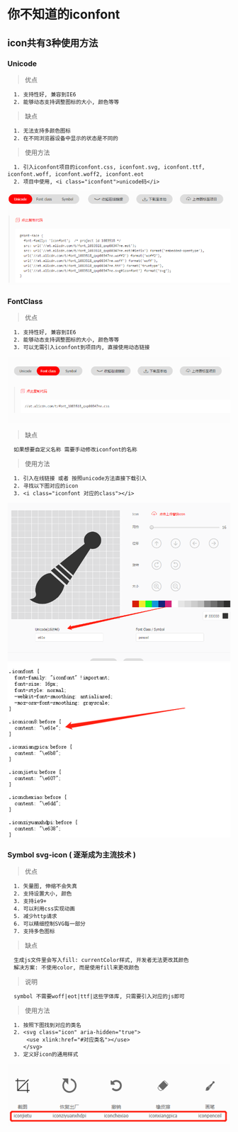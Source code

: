 # 你不知道的iconfont

## icon共有3种使用方法
### Unicode
> 优点
```
  1. 支持性好, 兼容到IE6
  2. 能够动态支持调整图标的大小, 颜色等等
```
> 缺点
```
  1. 无法支持多颜色图标
  2. 在不同浏览器设备中显示的状态是不同的
```

> 使用方法
```
  1. 引入iconfont项目的iconfont.css, iconfont.svg, iconfont.ttf, iconfont.woff, iconfont.woff2, iconfont.eot
  2. 项目中使用, <i class="iconfont">unicode码</i>
```

![Unicode](https://github.com/Gloomysunday28/unknow-knowledge/blob/master/Unknow%20Two/unicode.png 'Unicode')


### FontClass
> 优点
```
  1. 支持性好, 兼容到IE6
  2. 能够动态支持调整图标的大小, 颜色等等
  3. 可以无需引入iconfont到项目内, 直接使用动态链接
```
![FontClass](https://github.com/Gloomysunday28/unknow-knowledge/blob/master/Unknow%20Two/fontclass.png 'FontClass')

> 缺点
```
  如果想要自定义名称 需要手动修改iconfont的名称
```

> 使用方法
```
  1. 引入在线链接 或者 按照unicode方法直接下载引入
  2. 寻找以下图对应的icon
  3. <i class="iconfont 对应的class"></i>
```

![在线链接](https://github.com/Gloomysunday28/unknow-knowledge/blob/master/Unknow%20Two/font-class-one.png '在线链接')
![对应类名](https://github.com/Gloomysunday28/unknow-knowledge/blob/master/Unknow%20Two/font-class-two.png '对应类名')


### Symbol svg-icon ( 逐渐成为主流技术 )
> 优点
```
  1. 矢量图, 伸缩不会失真
  2. 支持设置大小, 颜色
  3. 支持ie9+
  4. 可以利用css实现动画
  5. 减少http请求
  6. 可以精细控制SVG每一部分
  7. 支持多色图标
```
> 缺点
```
  生成js文件里会写入fill: currentColor样式, 开发者无法更改其颜色
  解决方案: 不使用color, 而是使用fill来更改颜色
```

> 说明
```
  symbol 不需要woff|eot|ttf|这些字体库, 只需要引入对应的js即可
```

> 使用方法
```
  1. 按照下图找到对应的类名
  2. <svg class="icon" aria-hidden="true">
      <use xlink:href="#对应类名"></use>
     </svg>
  3. 定义好icon的通用样式
```

![Symbol对应类名](https://github.com/Gloomysunday28/unknow-knowledge/blob/master/Unknow%20Two/symbol.png 'Symbol对应类名')

